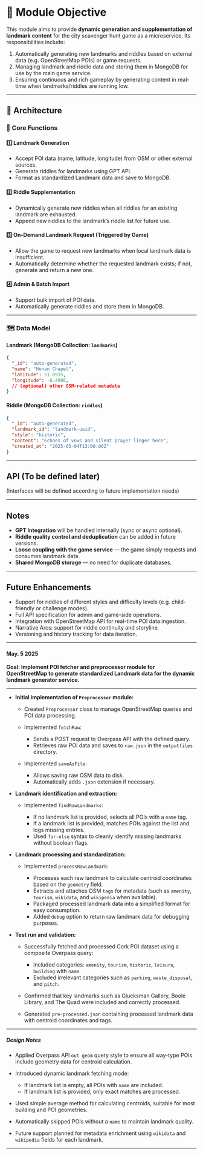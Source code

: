 # 🎯 Module Objective

This module aims to provide **dynamic generation and supplementation of landmark content** for the city scavenger hunt game as a microservice.
Its responsibilities include:

1. Automatically generating new landmarks and riddles based on external data (e.g. OpenStreetMap POIs) or game requests.
2. Managing landmark and riddle data and storing them in MongoDB for use by the main game service.
3. Ensuring continuous and rich gameplay by generating content in real-time when landmarks/riddles are running low.

---

## 🧱 Architecture

### 🎲 Core Functions

#### 1️⃣ Landmark Generation

* Accept POI data (name, latitude, longitude) from OSM or other external sources.
* Generate riddles for landmarks using GPT API.
* Format as standardized Landmark data and save to MongoDB.

#### 2️⃣ Riddle Supplementation

* Dynamically generate new riddles when all riddles for an existing landmark are exhausted.
* Append new riddles to the landmark’s riddle list for future use.

#### 3️⃣ On-Demand Landmark Request (Triggered by Game)

* Allow the game to request new landmarks when local landmark data is insufficient.
* Automatically determine whether the requested landmark exists; if not, generate and return a new one.

#### 4️⃣ Admin & Batch Import

* Support bulk import of POI data.
* Automatically generate riddles and store them in MongoDB.

---

### 🗺️ Data Model

#### Landmark (MongoDB Collection: `landmarks`)

```json
{
  "_id": "auto-generated",
  "name": "Honan Chapel",
  "latitude": 51.8935,
  "longitude": -8.4900,
  // (optional) other OSM-related metadata
}
```

#### Riddle (MongoDB Collection: `riddles`)

```json
{
  "_id": "auto-generated",
  "landmark_id": "landmark-uuid",
  "style": "historic",
  "content": "Echoes of vows and silent prayer linger here",
  "created_at": "2025-05-04T13:00:00Z"
}
```

---

## API (To be defined later)

(Interfaces will be defined according to future implementation needs)

---

## Notes

* **GPT Integration** will be handled internally (sync or async optional).
* **Riddle quality control and deduplication** can be added in future versions.
* **Loose coupling with the game service** — the game simply requests and consumes landmark data.
* **Shared MongoDB storage** — no need for duplicate databases.

---

## Future Enhancements

* Support for riddles of different styles and difficulty levels (e.g. child-friendly or challenge modes).
* Full API specification for admin and game-side operations.
* Integration with OpenStreetMap API for real-time POI data ingestion.
* Narrative Arcs: support for riddle continuity and storyline.
* Versioning and history tracking for data iteration.

---

#### May. 5 2025

**Goal: Implement POI fetcher and preprocessor module for OpenStreetMap to generate standardized Landmark data for the dynamic landmark generator service.**

---

* **Initial implementation of `Preprocessor` module:**

  * Created `Preprocessor` class to manage OpenStreetMap queries and POI data processing.
  * Implemented `fetchRaw`:

    * Sends a POST request to Overpass API with the defined query.
    * Retrieves raw POI data and saves to `raw.json` in the `outputfiles` directory.
  * Implemented `saveAsFile`:

    * Allows saving raw OSM data to disk.
    * Automatically adds `.json` extension if necessary.

* **Landmark identification and extraction:**

  * Implemented `findRawLandmarks`:

    * If no landmark list is provided, selects all POIs with a `name` tag.
    * If a landmark list is provided, matches POIs against the list and logs missing entries.
    * Used `for-else` syntax to cleanly identify missing landmarks without boolean flags.

* **Landmark processing and standardization:**

  * Implemented `processRawLandmark`:

    * Processes each raw landmark to calculate centroid coordinates based on the `geometry` field.
    * Extracts and attaches OSM `tags` for metadata (such as `amenity`, `tourism`, `wikidata`, and `wikipedia` when available).
    * Packaged processed landmark data into a simplified format for easy consumption.
    * Added `debug` option to return raw landmark data for debugging purposes.

* **Test run and validation:**

  * Successfully fetched and processed Cork POI dataset using a composite Overpass query:

    * Included categories: `amenity`, `tourism`, `historic`, `leisure`, `building` with `name`.
    * Excluded irrelevant categories such as `parking`, `waste_disposal`, and `pitch`.
  * Confirmed that key landmarks such as Glucksman Gallery, Boole Library, and The Quad were included and correctly processed.
  * Generated `pre-processed.json` containing processed landmark data with centroid coordinates and tags.

---

##### Design Notes

* Applied Overpass API `out geom` query style to ensure all way-type POIs include geometry data for centroid calculation.
* Introduced dynamic landmark fetching mode:

  * If landmark list is empty, all POIs with `name` are included.
  * If landmark list is provided, only exact matches are processed.
* Used simple average method for calculating centroids, suitable for most building and POI geometries.
* Automatically skipped POIs without a `name` to maintain landmark quality.
* Future support planned for metadata enrichment using `wikidata` and `wikipedia` fields for each landmark.

---
